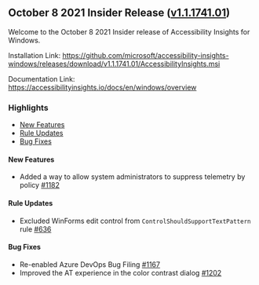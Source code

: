 ## October 8 2021 Insider Release ([v1.1.1741.01](https://github.com/Microsoft/accessibility-insights-windows/releases/tag/v1.1.1741.01))

Welcome to the October 8 2021 Insider release of Accessibility Insights for Windows.

Installation Link: https://github.com/microsoft/accessibility-insights-windows/releases/download/v1.1.1741.01/AccessibilityInsights.msi

Documentation Link: https://accessibilityinsights.io/docs/en/windows/overview

### Highlights

- [New Features](#new-features)
- [Rule Updates](#rule-updates)
- [Bug Fixes](#bug-fixes)

#### New Features

- Added a way to allow system administrators to suppress telemetry by policy [#1182](https://github.com/microsoft/accessibility-insights-windows/issues/1182)

#### Rule Updates
- Excluded WinForms edit control from `ControlShouldSupportTextPattern` rule [#636](https://github.com/microsoft/axe-windows/issues/636)

#### Bug Fixes

- Re-enabled Azure DevOps Bug Filing [#1167](https://github.com/microsoft/accessibility-insights-windows/issues/1167)
- Improved the AT experience in the color contrast dialog [#1202](https://github.com/microsoft/accessibility-insights-windows/pull/1202)
